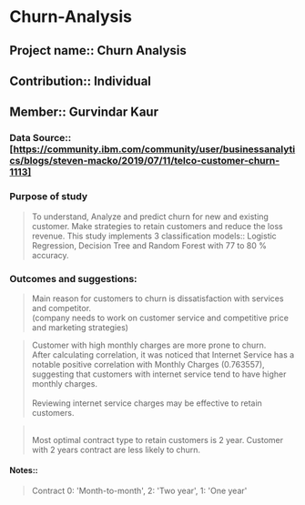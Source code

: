 # Churn-Analysis
## Project name:: Churn Analysis
## Contribution:: Individual
## Member:: Gurvindar Kaur
### **Data Source**:: [https://community.ibm.com/community/user/businessanalytics/blogs/steven-macko/2019/07/11/telco-customer-churn-1113]

### Purpose of study
> To understand, Analyze and predict churn for new and existing customer.
> Make strategies to retain customers and reduce the loss revenue. 
> This study implements 3 classification models:: Logistic Regression, Decision Tree and Random Forest with 77 to 80 % accuracy.
 
### Outcomes and suggestions:
> Main reason for customers to churn is dissatisfaction with services and competitor.
<br /> (company needs to work on customer service and competitive price and marketing strategies)

> Customer with high monthly charges are more prone to churn. 
<br /> After calculating correlation, it was noticed that Internet Service has a notable positive correlation with Monthly Charges (0.763557), suggesting that customers with internet service tend to have higher monthly charges.  
<br /> Reviewing internet service charges may be effective to retain customers.

> <br /> Most optimal contract type to retain customers is 2 year. Customer with 2 years contract are less likely to churn.

#### Notes::
> Contract
> 0: 'Month-to-month', 2: 'Two year', 1: 'One year'

